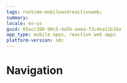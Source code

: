 ```yaml
---
tags: runtime-mobileandreactiveweb;  
summary: 
locale: en-us
guid: 05acc388-98c5-4a5b-aeea-f3c4ea11b16a
app_type: mobile apps, reactive web apps
platform-version: odc
---
```


# Navigation

